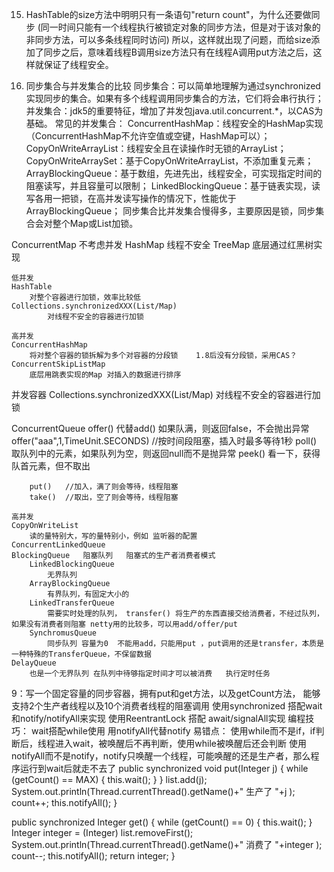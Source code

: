 15. HashTable的size方法中明明只有一条语句"return count"，为什么还要做同步
    (同一时间只能有一个线程执行被锁定对象的同步方法，但是对于该对象的非同步方法，可以多条线程同时访问)
    所以，这样就出现了问题，而给size添加了同步之后，意味着线程B调用size方法只有在线程A调用put方法之后，这样就保证了线程安全。


20. 同步集合与并发集合的比较
        同步集合：可以简单地理解为通过synchronized实现同步的集合。如果有多个线程调用同步集合的方法，它们将会串行执行；
        并发集合：jdk5的重要特征，增加了并发包java.util.concurrent.*，以CAS为基础。
        常见的并发集合：
        ConcurrentHashMap：线程安全的HashMap实现（ConcurrentHashMap不允许空值或空键，HashMap可以）；
        CopyOnWriteArrayList：线程安全且在读操作时无锁的ArrayList；
        CopyOnWriteArraySet：基于CopyOnWriteArrayList，不添加重复元素；
        ArrayBlockingQueue：基于数组，先进先出，线程安全，可实现指定时间的阻塞读写，并且容量可以限制；
        LinkedBlockingQueue：基于链表实现，读写各用一把锁，在高并发读写操作的情况下，性能优于ArrayBlockingQueue；
        同步集合比并发集合慢得多，主要原因是锁，同步集合会对整个Map或List加锁。



ConcurrentMap
    不考虑并发
    HashMap
        线程不安全
    TreeMap
        底层通过红黑树实现

    低并发
    HashTable
        对整个容器进行加锁，效率比较低
    Collections.synchronizedXXX(List/Map)
            对线程不安全的容器进行加锁

    高并发
    ConcurrentHashMap
        将对整个容器的锁拆解为多个对容器的分段锁    1.8后没有分段锁，采用CAS？
    ConcurrentSkipListMap
        底层用跳表实现的Map 对插入的数据进行排序

并发容器
Collections.synchronizedXXX(List/Map)  对线程不安全的容器进行加锁

ConcurrentQueue
        offer()    代替add() 如果队满，则返回false，不会抛出异常    
        offer("aaa",1,TimeUnit.SECONDS) //按时间段阻塞，插入时最多等待1秒
        poll()     取队列中的元素，如果队列为空，则返回null而不是抛异常
        peek()     看一下，获得队首元素，但不取出 

        put()   //加入，满了则会等待，线程阻塞
        take()  //取出，空了则会等待，线程阻塞

    高并发
    CopyOnWriteList
        读的量特别大，写的量特别小，例如 监听器的配置
    ConcurrentLinkedQueue
    BlockingQueue   阻塞队列   阻塞式的生产者消费者模式
        LinkedBlockingQueue 
            无界队列
        ArrayBlockingQueue  
            有界队列，有固定大小的
        LinkedTransferQueue  
            需要实时处理的队列， transfer() 将生产的东西直接交给消费者，不经过队列，如果没有消费者则阻塞 netty用的比较多，可以用add/offer/put
        SynchromusQueue   
            同步队列 容量为0  不能用add，只能用put ，put调用的还是transfer，本质是一种特殊的TransferQueue，不保留数据
    DelayQueue  
        也是一个无界队列 在队列中待够指定时间才可以被消费   执行定时任务


9：写一个固定容量的同步容器，拥有put和get方法，以及getCount方法，
能够支持2个生产者线程以及10个消费者线程的阻塞调用  使用synchronized 搭配wait和notify/notifyAll来实现   使用ReentrantLock 搭配 await/signalAll实现
编程技巧：
    wait搭配while使用
    用notifyAll代替notify
易错点：
    使用while而不是if，if判断后，线程进入wait，被唤醒后不再判断，使用while被唤醒后还会判断
    使用notifyAll而不是notify，notify只唤醒一个线程，可能唤醒的还是生产者，那么程序运行到wait后就走不去了
public synchronized void put(Integer j) {
    while (getCount() == MAX) {
            this.wait();
        } 
    }
    list.add(j);
    System.out.println(Thread.currentThread().getName()+" 生产了 "+j   );
    count++;
    this.notifyAll();
}

public synchronized Integer get() {
    while (getCount() == 0) {
            this.wait();
    }
    Integer integer = (Integer) list.removeFirst();
    System.out.println(Thread.currentThread().getName()+" 消费了 "+integer   );
    count--;
    this.notifyAll();
    return integer;
}